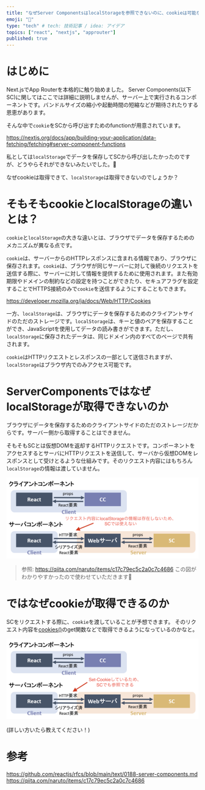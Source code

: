 ```yaml
---
title: "なぜServer ComponentsはlocalStorageを参照できないのに、cookieは可能なのか"
emoji: "🐥"
type: "tech" # tech: 技術記事 / idea: アイデア
topics: ["react", "nextjs", "approuter"]
published: true
---
```


# はじめに

Next.jsでApp Routerを本格的に触り始めました。
Server Components(以下SC)に関してはここでは詳細に説明しませんが、サーバー上で実行されるコンポーネントです。バンドルサイズの縮小や起動時間の短縮などが期待されたりする恩恵があります。

そんな中で`cookie`をSCから呼び出すためのfunctionが用意されています。

https://nextjs.org/docs/app/building-your-application/data-fetching/fetching#server-component-functions

私としては`localStorage`でデータを保存してSCから呼び出したかったのですが、どうやらそれができないみたいでした。🤔

なぜcookieは取得できて、`localStorage`は取得できないのでしょうか？

# そもそもcookieとlocalStorageの違いとは？
`cookie`と`localStorage`の大きな違いとは、ブラウザでデータを保存するためのメカニズムが異なる点です。

`cookie`は、サーバーからのHTTPレスポンスに含まれる情報であり、ブラウザに保存されます。`cookie`は、ブラウザが同じサーバーに対して後続のリクエストを送信する際に、サーバーに対して情報を提供するために使用されます。また有効期限やドメインの制約などの設定を持つことができたり、セキュアフラグを設定することでHTTPS接続のみで`cookie`を送信するようにすることもできます。

https://developer.mozilla.org/ja/docs/Web/HTTP/Cookies


一方、`localStorage`は、ブラウザにデータを保存するためのクライアントサイドのただのストレージです。`localStorage`は、キーと値のペアを保存することができ、JavaScriptを使用してデータの読み書きができます。ただし、`localStorage`に保存されたデータは、同じドメイン内のすべてのページで共有されます。

`cookie`はHTTPリクエストとレスポンスの一部として送信されますが、`localStorage`はブラウザ内でのみアクセス可能です。

# ServerComponentsではなぜlocalStorageが取得できないのか
ブラウザにデータを保存するためのクライアントサイドのただのストレージだからです。サーバー側から取得することはできません。


そもそもSCとは仮想DOMを返却するHTTPリクエストです。コンポーネントをアクセスするとサーバにHTTPリクエストを送信して、サーバから仮想DOMをレスポンスとして受けとるような仕組みです。そのリクエスト内容にはもちろん`localStorage`の情報は渡していません。

![](/images/20230623_2.png)
> 参照: https://qiita.com/naruto/items/c17c79ec5c2a0c7c4686
この図がわかりやすかったので使わせていただきます🙇

# ではなぜcookieが取得できるのか
SCをリクエストする際に、`cookie`を渡していることが予想できます。
そのリクエスト内容を[cookies()](https://nextjs.org/docs/app/building-your-application/data-fetching/fetching#server-component-functions)のget関数などで取得できるようになっているのかなと。

![](/images/20230623_1.png)

(詳しい方いたら教えてください！)

# 参考
https://github.com/reactjs/rfcs/blob/main/text/0188-server-components.md
https://qiita.com/naruto/items/c17c79ec5c2a0c7c4686

